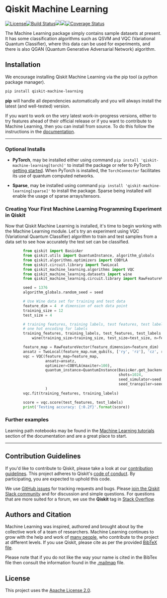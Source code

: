 # Qiskit Machine Learning

[![License](https://img.shields.io/github/license/Qiskit/qiskit-machine-learning.svg?style=popout-square)](https://opensource.org/licenses/Apache-2.0)[![Build Status](https://github.com/Qiskit/qiskit-machine-learning/workflows/Machine%20Learning%20Unit%20Tests/badge.svg?branch=main)](https://github.com/Qiskit/qiskit-machine-learning/actions?query=workflow%3A"Machine%20Learning%20Unit%20Tests"+branch%3Amain+event%3Apush)[![](https://img.shields.io/github/release/Qiskit/qiskit-machine-learning.svg?style=popout-square)](https://github.com/Qiskit/qiskit-machine-learning/releases)[![](https://img.shields.io/pypi/dm/qiskit-machine-learning.svg?style=popout-square)](https://pypi.org/project/qiskit-machine-learning/)[![Coverage Status](https://coveralls.io/repos/github/Qiskit/qiskit-machine-learning/badge.svg?branch=main)](https://coveralls.io/github/Qiskit/qiskit-machine-learning?branch=main)

The Machine Learning package simply contains sample datasets at present. It has some
classification algorithms such as QSVM and VQC (Variational Quantum Classifier), where this data
can be used for experiments, and there is also QGAN (Quantum Generative Adversarial Network)
algorithm.

## Installation

We encourage installing Qiskit Machine Learning via the pip tool (a python package manager).

```bash
pip install qiskit-machine-learning
```

**pip** will handle all dependencies automatically and you will always install the latest
(and well-tested) version.

If you want to work on the very latest work-in-progress versions, either to try features ahead of
their official release or if you want to contribute to Machine Learning, then you can install from source.
To do this follow the instructions in the
 [documentation](https://qiskit.org/documentation/contributing_to_qiskit.html#installing-from-source).


----------------------------------------------------------------------------------------------------

### Optional Installs

* **PyTorch**, may be installed either using command `pip install 'qiskit-machine-learning[torch]'` to install the
  package or refer to PyTorch [getting started](https://pytorch.org/get-started/locally/). When PyTorch
  is installed, the `TorchConnector` facilitates its use of quantum computed networks.

* **Sparse**, may be installed using command `pip install 'qiskit-machine-learning[sparse]'` to install the
  package. Sparse being installed will enable the usage of sparse arrays/tensors.

### Creating Your First Machine Learning Programming Experiment in Qiskit

Now that Qiskit Machine Learning is installed, it's time to begin working with the Machine Learning module.
Let's try an experiment using VQC (Variational Quantum Classifier) algorithm to
train and test samples from a data set to see how accurately the test set can
be classified.

```python
        from qiskit import BasicAer
        from qiskit.utils import QuantumInstance, algorithm_globals
        from qiskit.algorithms.optimizers import COBYLA
        from qiskit.circuit.library import TwoLocal
        from qiskit_machine_learning.algorithms import VQC
        from qiskit_machine_learning.datasets import wine
        from qiskit_machine_learning.circuit.library import RawFeatureVector

        seed = 1376
        algorithm_globals.random_seed = seed

        # Use Wine data set for training and test data
        feature_dim = 4  # dimension of each data point
        training_size = 12
        test_size = 4

        # training features, training labels, test features, test labels as np.array,
        # one hot encoding for labels
        training_features, training_labels, test_features, test_labels = \
            wine(training_size=training_size, test_size=test_size, n=feature_dim)

        feature_map = RawFeatureVector(feature_dimension=feature_dim)
        ansatz = TwoLocal(feature_map.num_qubits, ['ry', 'rz'], 'cz', reps=3)
        vqc = VQC(feature_map=feature_map,
                  ansatz=ansatz,
                  optimizer=COBYLA(maxiter=100),
                  quantum_instance=QuantumInstance(BasicAer.get_backend('statevector_simulator'),
                                                   shots=1024,
                                                   seed_simulator=seed,
                                                   seed_transpiler=seed)
                  )
        vqc.fit(training_features, training_labels)

        score = vqc.score(test_features, test_labels)
        print('Testing accuracy: {:0.2f}'.format(score))
```

### Further examples

Learning path notebooks may be found in the
[Machine Learning tutorials](https://qiskit.org/documentation/machine-learning/tutorials) section
of the documentation and are a great place to start.

----------------------------------------------------------------------------------------------------

## Contribution Guidelines

If you'd like to contribute to Qiskit, please take a look at our
[contribution guidelines](./CONTRIBUTING.md).
This project adheres to Qiskit's [code of conduct](./CODE_OF_CONDUCT.md).
By participating, you are expected to uphold this code.

We use [GitHub issues](https://github.com/Qiskit/qiskit-machine-learning/issues) for tracking requests and bugs. Please
[join the Qiskit Slack community](https://ibm.co/joinqiskitslack)
and for discussion and simple questions.
For questions that are more suited for a forum, we use the **Qiskit** tag in [Stack Overflow](https://stackoverflow.com/questions/tagged/qiskit).

## Authors and Citation

Machine Learning was inspired, authored and brought about by the collective work of a team of researchers.
Machine Learning continues to grow with the help and work of
[many people](https://github.com/Qiskit/qiskit-machine-learning/graphs/contributors), who contribute
to the project at different levels.
If you use Qiskit, please cite as per the provided
[BibTeX file](https://github.com/Qiskit/qiskit/blob/master/Qiskit.bib).

Please note that if you do not like the way your name is cited in the BibTex file then consult
the information found in the [.mailmap](https://github.com/Qiskit/qiskit-machine-learning/blob/main/.mailmap)
file.

## License

This project uses the [Apache License 2.0](LICENSE.txt).


